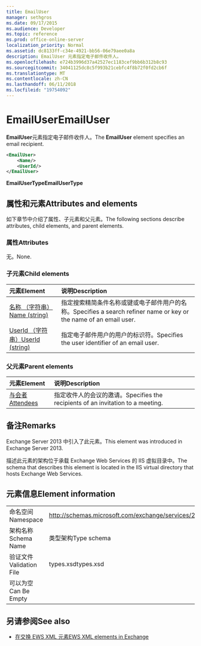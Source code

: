 ```yaml
---
title: EmailUser
manager: sethgros
ms.date: 09/17/2015
ms.audience: Developer
ms.topic: reference
ms.prod: office-online-server
localization_priority: Normal
ms.assetid: dc8133ff-c34e-4921-bb56-06e79aee0a8a
description: EmailUser 元素指定电子邮件收件人。
ms.openlocfilehash: e724b3996d37a42527ec1183cef9bb6b312b8c93
ms.sourcegitcommit: 34041125dc8c5f993b21cebfc4f8b72f0fd2cb6f
ms.translationtype: MT
ms.contentlocale: zh-CN
ms.lasthandoff: 06/11/2018
ms.locfileid: "19754092"
---
```

# <a name="emailuser"></a><span data-ttu-id="6f9bd-103">EmailUser</span><span class="sxs-lookup"><span data-stu-id="6f9bd-103">EmailUser</span></span>

<span data-ttu-id="6f9bd-104">**EmailUser**元素指定电子邮件收件人。</span><span class="sxs-lookup"><span data-stu-id="6f9bd-104">The **EmailUser** element specifies an email recipient.</span></span> 
  
```XML
<EmailUser>
    <Name/>
    <UserId/>
</EmailUser>
```

 <span data-ttu-id="6f9bd-105">**EmailUserType**</span><span class="sxs-lookup"><span data-stu-id="6f9bd-105">**EmailUserType**</span></span>
## <a name="attributes-and-elements"></a><span data-ttu-id="6f9bd-106">属性和元素</span><span class="sxs-lookup"><span data-stu-id="6f9bd-106">Attributes and elements</span></span>

<span data-ttu-id="6f9bd-107">如下章节中介绍了属性、子元素和父元素。</span><span class="sxs-lookup"><span data-stu-id="6f9bd-107">The following sections describe attributes, child elements, and parent elements.</span></span>
  
### <a name="attributes"></a><span data-ttu-id="6f9bd-108">属性</span><span class="sxs-lookup"><span data-stu-id="6f9bd-108">Attributes</span></span>

<span data-ttu-id="6f9bd-109">无。</span><span class="sxs-lookup"><span data-stu-id="6f9bd-109">None.</span></span>
  
### <a name="child-elements"></a><span data-ttu-id="6f9bd-110">子元素</span><span class="sxs-lookup"><span data-stu-id="6f9bd-110">Child elements</span></span>

|<span data-ttu-id="6f9bd-111">**元素**</span><span class="sxs-lookup"><span data-stu-id="6f9bd-111">**Element**</span></span>|<span data-ttu-id="6f9bd-112">**说明**</span><span class="sxs-lookup"><span data-stu-id="6f9bd-112">**Description**</span></span>|
|:-----|:-----|
|[<span data-ttu-id="6f9bd-113">名称 （字符串）</span><span class="sxs-lookup"><span data-stu-id="6f9bd-113">Name (string)</span></span>](name-string.md) <br/> |<span data-ttu-id="6f9bd-114">指定搜索精简条件名称或键或电子邮件用户的名称。</span><span class="sxs-lookup"><span data-stu-id="6f9bd-114">Specifies a search refiner name or key or the name of an email user.</span></span>  <br/> |
|[<span data-ttu-id="6f9bd-115">UserId （字符串）</span><span class="sxs-lookup"><span data-stu-id="6f9bd-115">UserId (string)</span></span>](userid-string.md) <br/> |<span data-ttu-id="6f9bd-116">指定电子邮件用户的用户的标识符。</span><span class="sxs-lookup"><span data-stu-id="6f9bd-116">Specifies the user identifier of an email user.</span></span>  <br/> |
   
### <a name="parent-elements"></a><span data-ttu-id="6f9bd-117">父元素</span><span class="sxs-lookup"><span data-stu-id="6f9bd-117">Parent elements</span></span>

|<span data-ttu-id="6f9bd-118">**元素**</span><span class="sxs-lookup"><span data-stu-id="6f9bd-118">**Element**</span></span>|<span data-ttu-id="6f9bd-119">**说明**</span><span class="sxs-lookup"><span data-stu-id="6f9bd-119">**Description**</span></span>|
|:-----|:-----|
|[<span data-ttu-id="6f9bd-120">与会者</span><span class="sxs-lookup"><span data-stu-id="6f9bd-120">Attendees</span></span>](attendees.md) <br/> |<span data-ttu-id="6f9bd-121">指定收件人的会议的邀请。</span><span class="sxs-lookup"><span data-stu-id="6f9bd-121">Specifies the recipients of an invitation to a meeting.</span></span>  <br/> |
   
## <a name="remarks"></a><span data-ttu-id="6f9bd-122">备注</span><span class="sxs-lookup"><span data-stu-id="6f9bd-122">Remarks</span></span>

<span data-ttu-id="6f9bd-123">Exchange Server 2013 中引入了此元素。</span><span class="sxs-lookup"><span data-stu-id="6f9bd-123">This element was introduced in Exchange Server 2013.</span></span>
  
<span data-ttu-id="6f9bd-124">描述此元素的架构位于承载 Exchange Web Services 的 IIS 虚拟目录中。</span><span class="sxs-lookup"><span data-stu-id="6f9bd-124">The schema that describes this element is located in the IIS virtual directory that hosts Exchange Web Services.</span></span>
  
## <a name="element-information"></a><span data-ttu-id="6f9bd-125">元素信息</span><span class="sxs-lookup"><span data-stu-id="6f9bd-125">Element information</span></span>

|||
|:-----|:-----|
|<span data-ttu-id="6f9bd-126">命名空间</span><span class="sxs-lookup"><span data-stu-id="6f9bd-126">Namespace</span></span>  <br/> |http://schemas.microsoft.com/exchange/services/2006/types  <br/> |
|<span data-ttu-id="6f9bd-127">架构名称</span><span class="sxs-lookup"><span data-stu-id="6f9bd-127">Schema Name</span></span>  <br/> |<span data-ttu-id="6f9bd-128">类型架构</span><span class="sxs-lookup"><span data-stu-id="6f9bd-128">Type schema</span></span>  <br/> |
|<span data-ttu-id="6f9bd-129">验证文件</span><span class="sxs-lookup"><span data-stu-id="6f9bd-129">Validation File</span></span>  <br/> |<span data-ttu-id="6f9bd-130">types.xsd</span><span class="sxs-lookup"><span data-stu-id="6f9bd-130">types.xsd</span></span>  <br/> |
|<span data-ttu-id="6f9bd-131">可以为空</span><span class="sxs-lookup"><span data-stu-id="6f9bd-131">Can Be Empty</span></span>  <br/> ||
   
## <a name="see-also"></a><span data-ttu-id="6f9bd-132">另请参阅</span><span class="sxs-lookup"><span data-stu-id="6f9bd-132">See also</span></span>



- [<span data-ttu-id="6f9bd-133">在交换 EWS XML 元素</span><span class="sxs-lookup"><span data-stu-id="6f9bd-133">EWS XML elements in Exchange</span></span>](ews-xml-elements-in-exchange.md)

